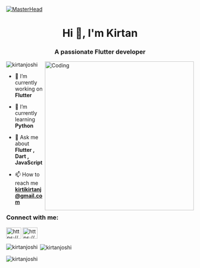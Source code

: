 
[![MasterHead](https://1.bp.blogspot.com/-7A4WynwLsMw/XbBpCXG8fHI/AAAAAAAAMt4/uOa1bpLskYgrwGbllhSu2SDj_Mig8SXJQCLcBGAsYHQ/s1600/2000_600px.gif)](https://kirtanjoshi.io)

<h1 align="center">Hi 👋, I'm Kirtan</h1>
<h3 align="center">A passionate Flutter developer</h3>

<img align ="right" alt ="Coding" width= "400" src ="[https://github.com/rudrabarad/Gifs](https://outlane.co/now/new-shot-programmer-animation/)">

<p align="left"> <img src="https://komarev.com/ghpvc/?username=kirtanjoshi&label=Profile%20views&color=0e75b6&style=flat" alt="kirtanjoshi" /> </p>

- 🔭 I’m currently working on **Flutter**

- 🌱 I’m currently learning **Python**

- 💬 Ask me about **Flutter , Dart , JavaScript**

- 📫 How to reach me **kirtikirtanj@gmail.com**

<h3 align="left">Connect with me:</h3>
<p align="left">
<a href="https://linkedin.com/in/https://www.linkedin.com/in/kirtan-joshi-57112a284/" target="blank"><img align="center" src="https://raw.githubusercontent.com/rahuldkjain/github-profile-readme-generator/master/src/images/icons/Social/linked-in-alt.svg" alt="https://www.linkedin.com/in/kirtan-joshi-57112a284/" height="30" width="40" /></a>
<a href="https://instagram.com/https://www.instagram.com/" target="blank"><img align="center" src="https://raw.githubusercontent.com/rahuldkjain/github-profile-readme-generator/master/src/images/icons/Social/instagram.svg" alt="https://www.instagram.com/" height="30" width="40" /></a>
</p>



<p><img align="left" src="https://github-readme-stats.vercel.app/api/top-langs?username=kirtanjoshi&show_icons=true&locale=en&layout=compact" alt="kirtanjoshi" /></p>

<p>&nbsp;<img align="center" src="https://github-readme-stats.vercel.app/api?username=kirtanjoshi&show_icons=true&locale=en" alt="kirtanjoshi" /></p>

<p><img align="center" src="https://github-readme-streak-stats.herokuapp.com/?user=kirtanjoshi&" alt="kirtanjoshi" /></p>
